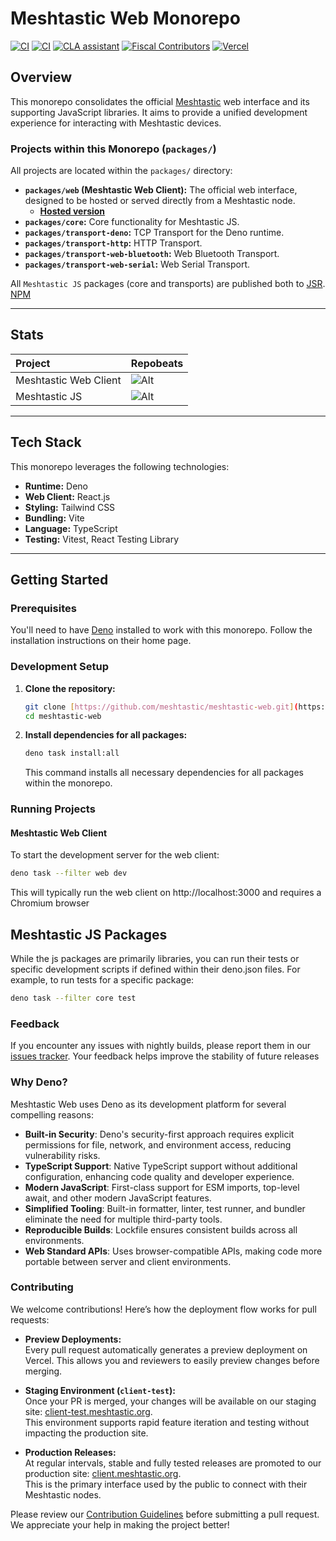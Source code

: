 # Meshtastic Web Monorepo

[![CI](https://img.shields.io/github/actions/workflow/status/meshtastic/web/ci.yml?branch=main&label=Web%20CI&logo=github&color=yellow)](https://github.com/meshtastic/web/actions/workflows/ci.yml)
[![CI](https://img.shields.io/github/actions/workflow/status/meshtastic/js/ci.yml?branch=master&label=JS%20CI&logo=github&color=yellow)](https://github.com/meshtastic/js/actions/workflows/ci.yml)
[![CLA assistant](https://cla-assistant.io/readme/badge/meshtastic/web)](https://cla-assistant.io/meshtastic/web)
[![Fiscal Contributors](https://opencollective.com/meshtastic/tiers/badge.svg?label=Fiscal%20Contributors&color=deeppink)](https://opencollective.com/meshtastic/)
[![Vercel](https://img.shields.io/static/v1?label=Powered%20by&message=Vercel&style=flat&logo=vercel&color=000000)](https://vercel.com?utm_source=meshtastic&utm_campaign=oss)

## Overview

This monorepo consolidates the official [Meshtastic](https://meshtastic.org) web
interface and its supporting JavaScript libraries. It aims to provide a unified
development experience for interacting with Meshtastic devices.

### Projects within this Monorepo (`packages/`)

All projects are located within the `packages/` directory:

- **`packages/web` (Meshtastic Web Client):** The official web interface,
  designed to be hosted or served directly from a Meshtastic node.
  - **[Hosted version](https://client.meshtastic.org)**
- **`packages/core`:** Core functionality for Meshtastic JS.
- **`packages/transport-deno`:** TCP Transport for the Deno runtime.
- **`packages/transport-http`:** HTTP Transport.
- **`packages/transport-web-bluetooth`:** Web Bluetooth Transport.
- **`packages/transport-web-serial`:** Web Serial Transport.

All `Meshtastic JS` packages (core and transports) are published both to
[JSR](https://jsr.io/@meshtastic). [NPM](https://www.npmjs.com/org/meshtastic)

---

## Stats

| Project               | Repobeats                                                                                                             |
| :-------------------- | :-------------------------------------------------------------------------------------------------------------------- |
| Meshtastic Web Client | ![Alt](https://repobeats.axiom.co/api/embed/e5b062db986cb005d83e81724c00cb2b9cce8e4c.svg "Repobeats analytics image") |
| Meshtastic JS         | ![Alt](https://repobeats.axiom.co/api/embed/5330641586e92a2ec84676fedb98f6d4a7b25d69.svg "Repobeats analytics image") |

---

## Tech Stack

This monorepo leverages the following technologies:

- **Runtime:** Deno
- **Web Client:** React.js
- **Styling:** Tailwind CSS
- **Bundling:** Vite
- **Language:** TypeScript
- **Testing:** Vitest, React Testing Library

---

## Getting Started

### Prerequisites

You'll need to have [Deno](https://deno.com/) installed to work with this
monorepo. Follow the installation instructions on their home page.

### Development Setup

1. **Clone the repository:**
   ```bash
   git clone [https://github.com/meshtastic/meshtastic-web.git](https://github.com/meshtastic/meshtastic-web.git) 
   cd meshtastic-web
   ```
2. **Install dependencies for all packages:**
   ```bash
   deno task install:all
   ```
   This command installs all necessary dependencies for all packages within the
   monorepo.

### Running Projects

#### Meshtastic Web Client

To start the development server for the web client:

```bash
deno task --filter web dev
```

This will typically run the web client on http://localhost:3000 and requires a
Chromium browser

## Meshtastic JS Packages

While the js packages are primarily libraries, you can run their tests or
specific development scripts if defined within their deno.json files. For
example, to run tests for a specific package:

```bash
deno task --filter core test
```

### Feedback

If you encounter any issues with nightly builds, please report them in our
[issues tracker](https://github.com/meshtastic/web/issues). Your feedback helps
improve the stability of future releases

### Why Deno?

Meshtastic Web uses Deno as its development platform for several compelling
reasons:

- **Built-in Security**: Deno's security-first approach requires explicit
  permissions for file, network, and environment access, reducing vulnerability
  risks.
- **TypeScript Support**: Native TypeScript support without additional
  configuration, enhancing code quality and developer experience.
- **Modern JavaScript**: First-class support for ESM imports, top-level await,
  and other modern JavaScript features.
- **Simplified Tooling**: Built-in formatter, linter, test runner, and bundler
  eliminate the need for multiple third-party tools.
- **Reproducible Builds**: Lockfile ensures consistent builds across all
  environments.
- **Web Standard APIs**: Uses browser-compatible APIs, making code more portable
  between server and client environments.

### Contributing

We welcome contributions! Here’s how the deployment flow works for pull
requests:

- **Preview Deployments:**\
  Every pull request automatically generates a preview deployment on Vercel.
  This allows you and reviewers to easily preview changes before merging.

- **Staging Environment (`client-test`):**\
  Once your PR is merged, your changes will be available on our staging site:
  [client-test.meshtastic.org](https://client-test.meshtastic.org/).\
  This environment supports rapid feature iteration and testing without
  impacting the production site.

- **Production Releases:**\
  At regular intervals, stable and fully tested releases are promoted to our
  production site: [client.meshtastic.org](https://client.meshtastic.org/).\
  This is the primary interface used by the public to connect with their
  Meshtastic nodes.

Please review our
[Contribution Guidelines](https://github.com/meshtastic/web/blob/main/CONTRIBUTING.md)
before submitting a pull request. We appreciate your help in making the project
better!
